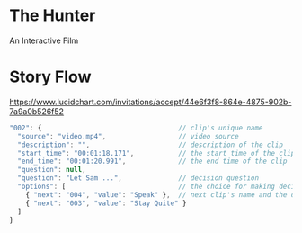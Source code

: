# The Hunter

An Interactive Film

# Story Flow

https://www.lucidchart.com/invitations/accept/44e6f3f8-864e-4875-902b-7a9a0b526f52

```js
"002": {                                  // clip's unique name
  "source": "video.mp4",                  // video source
  "description": "",                      // description of the clip
  "start_time": "00:01:18.171",           // the start time of the clip
  "end_time": "00:01:20.991",             // the end time of the clip
  "question": null,
  "question": "Let Sam ...",              // decision question
  "options": [                            // the choice for making decision
    { "next": "004", "value": "Speak" },  // next clip's name and the decision's answer
    { "next": "003", "value": "Stay Quite" }
  ]
}
```
